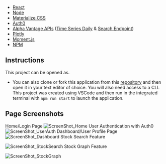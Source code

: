 - [React](https://reactjs.org/)
- [Node](https://nodejs.org/)
- [Materialize CSS](https://materializecss.com/)
- [Auth0](https://auth0.com/)
- [Alpha Vantage APIs](https://www.alphavantage.co/) ([Time Series Daily](https://www.alphavantage.co/documentation/#daily) & [Search Endpoint](https://www.alphavantage.co/documentation/#symbolsearch))
- [Plotly](https://plotly.com/)
- [Moment.js](https://momentjs.com/)
- [NPM](https://www.npmjs.com/)

## Instructions
This project can be opened as.
- You can also clone or fork this application from this [repository](https://github.com/vk0809853/stock-monitoring-app-main) and then open it in your text editor of choice. You will also need access to a CLI. This project was created using VSCode and then run in the integrated terminal with ```npm run start``` to launch the application.
## Page Screenshots
Home/Login Page
![ScreenShot_Home](./client/src/assets/images/ScreenShot_Home.png)
User Authentication with Auth0
![ScreenShot_UserAuth](./client/src/assets/images/ScreenShot_UserAuth.png)
Dashboard/User Profile Page
![ScreenShot_Dashboard](./client/src/assets/images/ScreenShot_Dashboard.png)
Stock Search Feature
<!-- ![ScreenShot_StockSearch](./client/src/assets/images/ScreenShot_StockSearch.png) -->
![ScreenShot_StockSearch](./client/src/assets/images/ScreenShot_StockSearch.png)
Stock Graph Feature
<!-- ![ScreenShot_StockGraph](./client/src/assets/images/ScreenShot_StockGraph.png) -->
![ScreenShot_StockGraph](./client/src/assets/images/ScreenShot_StockGraph.png)
